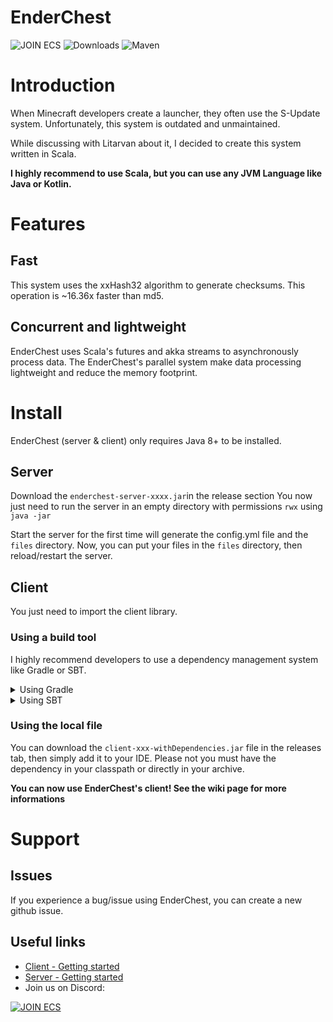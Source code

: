 # EnderChest 
![JOIN ECS](https://discordapp.com/api/guilds/718109282406498415/embed.png?style=shield) 
![Downloads](https://img.shields.io/github/downloads/Iltotore/EnderChest/total?label=Server%20downloads&style=flat-square)
![Maven](https://img.shields.io/maven-central/v/io.github.iltotore/ec-client_2.13?color=green&style=flat-square)

# Introduction
When Minecraft developers create a launcher, they often use the S-Update system. 
Unfortunately, this system is outdated and unmaintained.

While discussing with Litarvan about it,
I decided to create this system written in Scala.

**I highly recommend to use Scala, but you can use any JVM Language like Java or Kotlin.**

# Features
## Fast
This system uses the xxHash32 algorithm to generate checksums.
This operation is ~16.36x faster than md5.

## Concurrent and lightweight
EnderChest uses Scala's futures and akka streams to asynchronously process data.
The EnderChest's parallel system make data processing lightweight and reduce the memory footprint.

# Install
EnderChest (server & client) only requires Java 8+ to be installed.

## Server
Download the `enderchest-server-xxxx.jar`in the release section
You now just need to run the server in an empty directory with permissions `rwx` using `java -jar`

Start the server for the first time will generate the config.yml file and the `files` directory.
Now, you can put your files in the `files` directory, then reload/restart the server.

## Client
You just need to import the client library.

### Using a build tool
I highly recommend developers to use a dependency management system like Gradle or SBT.

<details>
<summary>Using Gradle</summary>

```gradle
repositories {
  mavenCentral()
}

dependencies {
  implementation 'io.github.iltotore:ec-client_2.13:version'
}
```
</details>

<details>
<summary>Using SBT</summary>

```sbt
libraryDependencies += "io.github.iltotore" %% "ec-client_2.13" % "version"
```
</details>

### Using the local file
You can download the `client-xxx-withDependencies.jar` file in the releases tab, then simply add it to your IDE.
Please not you must have the dependency in your classpath or directly in your archive.



**You can now use EnderChest's client! See the wiki page for more informations**

# Support
## Issues
If you experience a bug/issue using EnderChest, you can create a new github issue.

## Useful links

- [Client - Getting started](https://github.com/Iltotore/EnderChest/wiki/Client-Getting-started)
- [Server - Getting started](https://github.com/Iltotore/EnderChest/wiki/Server-Getting-started)
- Join us on Discord:

[![JOIN ECS](https://discordapp.com/api/guilds/718109282406498415/embed.png?style=banner3)](https://discord.gg/zX3A8Nb)
